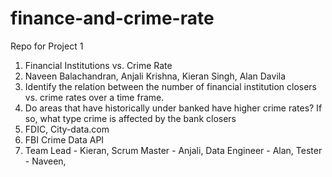 # finance-and-crime-rate
Repo for Project 1

1. Financial Institutions vs. Crime Rate
2. Naveen Balachandran, Anjali Krishna, Kieran Singh, Alan Davila
3. Identify the relation between the number of financial institution closers vs. crime rates over a time frame.
4. Do areas that have historically under banked have higher crime rates? If so, what type crime is affected by the bank closers
5. FDIC, City-data.com
6. FBI Crime Data API
7. Team Lead - Kieran,
   Scrum Master - Anjali,
   Data Engineer - Alan,
   Tester - Naveen,
